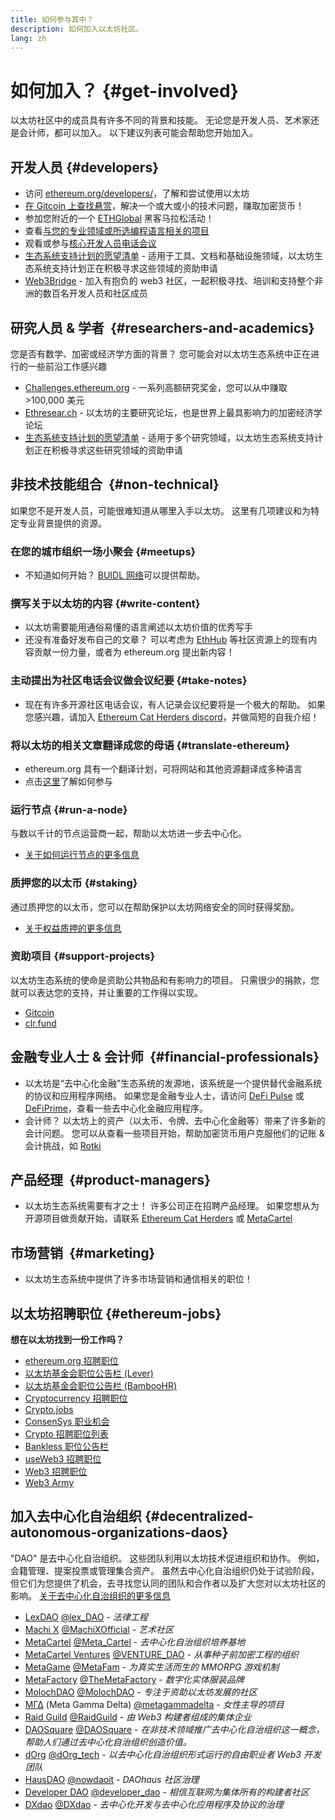 ```yaml
---
title: 如何参与其中？
description: 如何加入以太坊社区。
lang: zh
---
```


# 如何加入？ {#get-involved}

以太坊社区中的成员具有许多不同的背景和技能。 无论您是开发人员、艺术家还是会计师，都可以加入。 以下建议列表可能会帮助您开始加入。

## 开发人员 <Emoji text=":computer:" size={1} /> {#developers}

- 访问 [ethereum.org/developers/](/developers/)，了解和尝试使用以太坊
- [在 Gitcoin 上查找悬赏](https://gitcoin.co/)，解决一个或大或小的技术问题，赚取加密货币！
- 参加您附近的一个 [ETHGlobal](http://ethglobal.co/) 黑客马拉松活动！
- 查看[与您的专业领域或所选编程语言相关的项目](/developers/docs/programming-languages/)
- 观看或参与[核心开发人员电话会议](https://www.youtube.com/playlist?list=PLaM7G4Llrb7zfMXCZVEXEABT8OSnd4-7w)
- [生态系统支持计划的愿望清单](https://esp.ethereum.foundation/wishlist/) - 适用于工具、文档和基础设施领域，以太坊生态系统支持计划正在积极寻求这些领域的资助申请
- [Web3Bridge](https://www.web3bridge.com/) - 加入有抱负的 web3 社区，一起积极寻找、培训和支持整个非洲的数百名开发人员和社区成员

## 研究人员 & 学者 <Emoji text=":mag:" size={1} />‍ {#researchers-and-academics}

您是否有数学、加密或经济学方面的背景？ 您可能会对以太坊生态系统中正在进行的一些前沿工作感兴趣

- [Challenges.ethereum.org](https://challenges.ethereum.org/) - 一系列高额研究奖金，您可以从中赚取 >100,000 美元
- [Ethresear.ch](https://ethresear.ch) - 以太坊的主要研究论坛，也是世界上最具影响力的加密经济学论坛
- [生态系统支持计划的愿望清单](https://esp.ethereum.foundation/wishlist/) - 适用于多个研究领域，以太坊生态系统支持计划正在积极寻求这些研究领域的资助申请

## 非技术技能组合 <Emoji text=":briefcase:" size={1} />‍ {#non-technical}

如果您不是开发人员，可能很难知道从哪里入手以太坊。 这里有几项建议和为特定专业背景提供的资源。

### 在您的城市组织一场小聚会 {#meetups}

- 不知道如何开始？ [BUIDL 网络](https://consensys.net/developers/buidlnetwork/)可以提供帮助。

### 撰写关于以太坊的内容 {#write-content}

- 以太坊需要能用通俗易懂的语言阐述以太坊价值的优秀写手
- 还没有准备好发布自己的文章？ 可以考虑为 [EthHub](https://docs.ethhub.io/) 等社区资源上的现有内容贡献一份力量，或者为 ethereum.org 提出新内容！

### 主动提出为社区电话会议做会议纪要 {#take-notes}

- 现在有许多开源社区电话会议，有人记录会议纪要将是一个极大的帮助。 如果您感兴趣，请加入 [Ethereum Cat Herders discord](https://discord.com/invite/Nz6rtfJ8Cu)，并做简短的自我介绍！

### 将以太坊的相关文章翻译成您的母语 {#translate-ethereum}

- ethereum.org 具有一个翻译计划，可将网站和其他资源翻译成多种语言
- 点击[这里](/contributing/translation-program)了解如何参与

### 运行节点 {#run-a-node}

与数以千计的节点运营商一起，帮助以太坊进一步去中心化。

- [关于如何运行节点的更多信息](/developers/docs/nodes-and-clients/run-a-node/)

### 质押您的以太币 {#staking}

通过质押您的以太币，您可以在帮助保护以太坊网络安全的同时获得奖励。

- [关于权益质押的更多信息](/staking/)

### 资助项目 {#support-projects}

以太坊生态系统的使命是资助公共物品和有影响力的项目。 只需很少的捐款，您就可以表达您的支持，并让重要的工作得以实现。

- [Gitcoin](https://gitcoin.co/fund)
- [clr.fund](https://clr.fund/#/about)

## 金融专业人士 & 会计师 <Emoji text=":chart_with_upwards_trend:" size={1} />‍ {#financial-professionals}

- 以太坊是“去中心化金融”生态系统的发源地，该系统是一个提供替代金融系统的协议和应用程序网络。 如果您是金融专业人士，请访问 [DeFi Pulse](https://defipulse.com/) 或 [DeFiPrime](https://defiprime.com)，查看一些去中心化金融应用程序。
- 会计师？ 以太坊上的资产（以太币、令牌、去中心化金融等）带来了许多新的会计问题。 您可以从查看一些项目开始，帮助加密货币用户克服他们的记账 & 会计挑战，如 [Rotki](https://rotki.com/)

## 产品经理 <Emoji text=":fountain_pen:" size={1} />‍ {#product-managers}

- 以太坊生态系统需要有才之士！ 许多公司正在招聘产品经理。 如果您想从为开源项目做贡献开始，请联系 [Ethereum Cat Herders](https://discord.com/invite/Nz6rtfJ8Cu) 或 [MetaCartel](https://www.metacartel.org/)

## 市场营销 <Emoji text=":megaphone:" size={1} />‍ {#marketing}

- 以太坊生态系统中提供了许多市场营销和通信相关的职位！

## 以太坊招聘职位 {#ethereum-jobs}

**想在以太坊找到一份工作吗？**

- [ethereum.org 招聘职位](/about/#open-jobs)
- [以太坊基金会职位公告栏 (Lever)](https://jobs.lever.co/ethereumfoundation)
- [以太坊基金会职位公告栏 (BambooHR)](https://ethereum.bamboohr.com/jobs/)
- [Cryptocurrency 招聘职位](https://cryptocurrencyjobs.co/ethereum/)
- [Crypto.jobs](https://crypto.jobs/)
- [ConsenSys 职业机会](https://consensys.net/careers/)
- [Crypto 招聘职位列表](https://cryptojobslist.com/ethereum-jobs)
- [Bankless 职位公告栏](https://pallet.xyz/list/bankless/jobs)
- [useWeb3 招聘职位](https://www.useweb3.xyz/jobs)
- [Web3 招聘职位](https://web3.career)
- [Web3 Army](https://web3army.xyz/)

## 加入去中心化自治组织 {#decentralized-autonomous-organizations-daos}

"DAO" 是去中心化自治组织。 这些团队利用以太坊技术促进组织和协作。 例如，会籍管理、提案投票或管理集合资产。 虽然去中心化自治组织仍处于试验阶段，但它们为您提供了机会，去寻找您认同的团队和合作者以及扩大您对以太坊社区的影响。 [关于去中心化自治组织的更多信息](/dao/)

- [LexDAO](https://lexdao.coop) [@lex_DAO](https://twitter.com/lex_DAO) - _法律工程_
- [Machi X](https://machix.com) [@MachiXOfficial](https://twitter.com/MachiXOfficial) - _艺术社区_
- [MetaCartel](https://metacartel.org) [@Meta_Cartel](https://twitter.com/Meta_Cartel) - _去中心化自治组织培养基地_
- [MetaCartel Ventures](https://metacartel.xyz) [@VENTURE_DAO](https://twitter.com/VENTURE_DAO) - _从事种子前加密工程的组织_
- [MetaGame](https://metagame.wtf) [@MetaFam](https://twitter.com/MetaFam) - _为真实生活而生的 MMORPG 游戏机制_
- [MetaFactory](https://metafactory.ai) [@TheMetaFactory](https://twitter.com/TheMetaFactory) - _数字化实体服装品牌_
- [MolochDAO](https://molochdao.com) [@MolochDAO](https://twitter.com/MolochDAO) - _专注于资助以太坊发展的社区_
- [ΜΓΔ](https://metagammadelta.com/) (Meta Gamma Delta) [@metagammadelta](https://twitter.com/metagammadelta) - _女性主导的项目_
- [Raid Guild](https://raidguild.org) [@RaidGuild](https://twitter.com/RaidGuild) - _由 Web3 构建者组成的集体企业_
- [DAOSquare](https://www.daosquare.io) [@DAOSquare](https://twitter.com/DAOSquare) - _在非技术领域推广去中心化自治组织这一概念，帮助人们通过去中心化自治组织创造价值。_
- [dOrg](https://dOrg.tech) [@dOrg_tech](https://twitter.com/dOrg_tech) - _以去中心化自治组织形式运行的自由职业者 Web3 开发团队_
- [HausDAO](https://daohaus.club) [@nowdaoit](https://twitter.com/nowdaoit) - _DAOhaus 社区治理_
- [Developer DAO](https://www.developerdao.com/) [@developer_dao](https://twitter.com/developer_dao) - _相信互联网为集体所有的构建者社区_
- [DXdao](https://DXdao.eth.link/) [@DXdao](https://twitter.com/DXdao_) - _去中心化开发与去中心化应用程序及协议的治理_

